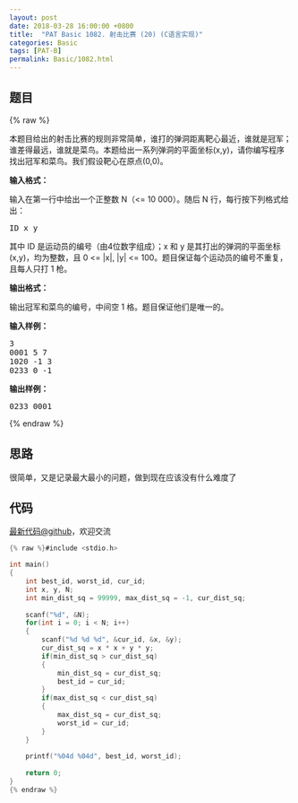 ```yaml
---
layout: post
date: 2018-03-28 16:00:00 +0800
title:  "PAT Basic 1082. 射击比赛 (20) (C语言实现)"
categories: Basic
tags: [PAT-B]
permalink: Basic/1082.html
---
```


## 题目

{% raw %}<div id="problemContent">
<p>本题目给出的射击比赛的规则非常简单，谁打的弹洞距离靶心最近，谁就是冠军；谁差得最远，谁就是菜鸟。本题给出一系列弹洞的平面坐标(x,y)，请你编写程序找出冠军和菜鸟。我们假设靶心在原点(0,0)。
</p>
<p><b>
输入格式：
</b></p>
<p>
输入在第一行中给出一个正整数 N（&lt;= 10 000）。随后 N 行，每行按下列格式给出：</p>
<pre>
ID x y
</pre>
<p>其中 ID 是运动员的编号（由4位数字组成）；x 和 y 是其打出的弹洞的平面坐标(x,y)，均为整数，且 0 &lt;= |x|, |y| &lt;= 100。题目保证每个运动员的编号不重复，且每人只打 1 枪。
</p>
<p><b>
输出格式：
</b></p>
<p>
输出冠军和菜鸟的编号，中间空 1 格。题目保证他们是唯一的。
</p>
<b>输入样例：</b><pre>
3
0001 5 7
1020 -1 3
0233 0 -1
</pre>
<b>输出样例：</b><pre>
0233 0001
</pre>
</div>{% endraw %}

## 思路

很简单，又是记录最大最小的问题，做到现在应该没有什么难度了

## 代码

[最新代码@github](https://github.com/OliverLew/PAT/blob/master/PATBasic/1082.c)，欢迎交流
```c
{% raw %}#include <stdio.h>

int main()
{
    int best_id, worst_id, cur_id;
    int x, y, N;
    int min_dist_sq = 99999, max_dist_sq = -1, cur_dist_sq; 
    
    scanf("%d", &N);
    for(int i = 0; i < N; i++)
    {
        scanf("%d %d %d", &cur_id, &x, &y);
        cur_dist_sq = x * x + y * y;
        if(min_dist_sq > cur_dist_sq)
        {
            min_dist_sq = cur_dist_sq;
            best_id = cur_id;
        }
        if(max_dist_sq < cur_dist_sq)
        {
            max_dist_sq = cur_dist_sq;
            worst_id = cur_id;
        }
    }
    
    printf("%04d %04d", best_id, worst_id);
    
    return 0;
}
{% endraw %}
```